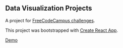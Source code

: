 ## Data Visualization Projects 

A project for [FreeCodeCampus challenges](https://www.freecodecamp.org/challenges/visualize-data-with-a-bar-chart).

This project was bootstrapped with [Create React App](https://github.com/facebookincubator/create-react-app).

[Demo](https://guoxiaoyang.github.io/game-of-life/)

